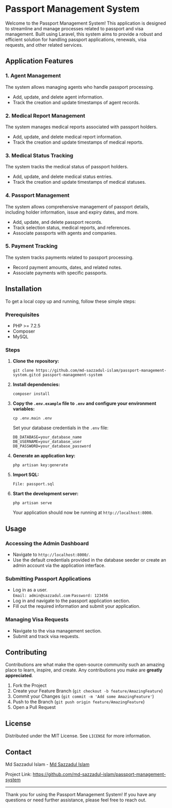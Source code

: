 <h1>Passport Management System</h1><p>Welcome to the Passport Management System! This application is designed to streamline and manage processes related to passport and visa management. Built using Laravel, this system aims to provide a robust and efficient solution for handling passport applications, renewals, visa requests, and other related services.</p><h2>Application Features</h2><h3>1. Agent Management</h3><p>The system allows managing agents who handle passport processing.</p><ul>  <li>Add, update, and delete agent information.</li>  <li>Track the creation and update timestamps of agent records.</li></ul><h3>2. Medical Report Management</h3><p>The system manages medical reports associated with passport holders.</p><ul>  <li>Add, update, and delete medical report information.</li>  <li>Track the creation and update timestamps of medical reports.</li></ul><h3>3. Medical Status Tracking</h3><p>The system tracks the medical status of passport holders.</p><ul>  <li>Add, update, and delete medical status entries.</li>  <li>Track the creation and update timestamps of medical statuses.</li></ul><h3>4. Passport Management</h3><p>The system allows comprehensive management of passport details, including holder information, issue and expiry dates, and more.</p><ul>  <li>Add, update, and delete passport records.</li>  <li>Track selection status, medical reports, and references.</li>  <li>Associate passports with agents and companies.</li></ul><h3>5. Payment Tracking</h3><p>The system tracks payments related to passport processing.</p><ul>  <li>Record payment amounts, dates, and related notes.</li>  <li>Associate payments with specific passports.</li></ul><h2>Installation</h2><p>To get a local copy up and running, follow these simple steps:</p><h3>Prerequisites</h3><ul>    <li>PHP >= 7.2.5</li>    <li>Composer</li>    <li>MySQL</li></ul><h3>Steps</h3><ol>    <li>        <p><strong>Clone the repository:</strong></p>        <pre><code>git clone https://github.com/md-sazzadul-islam/passport-management-system.gitcd passport-management-system</code></pre>    </li>    <li>        <p><strong>Install dependencies:</strong></p>        <pre><code>composer install</code></pre>    </li>    <li>        <p><strong>Copy the <code>.env.example</code> file to <code>.env</code> and configure your environment variables:</strong></p>        <pre><code>cp .env.main .env</code></pre>        <p>Set your database credentials in the <code>.env</code> file:</p>        <pre><code>DB_DATABASE=your_database_name
DB_USERNAME=your_database_user
DB_PASSWORD=your_database_password</code></pre>    </li>    <li>        <p><strong>Generate an application key:</strong></p>        <pre><code>php artisan key:generate</code></pre>    </li>    <li>        <p><strong>Import SQL:</strong></p>        <pre><code>File: passport.sql </code></pre>    </li>    <li>        <p><strong>Start the development server:</strong></p>        <pre><code>php artisan serve</code></pre>        <p>Your application should now be running at <code>http://localhost:8000</code>.</p>    </li></ol><h2>Usage</h2><h3>Accessing the Admin Dashboard</h3><ul>    <li>Navigate to <code>http://localhost:8000/</code>.</li>    <li>Use the default credentials provided in the database seeder or create an admin account via the application interface.</li></ul><h3>Submitting Passport Applications</h3><ul>  <li>Log in as a user. </li> <code>Email: admin@sazzadul.com</code>
<code>Password: 123456</code>    <li>Log in and navigate to the passport application section.</li>    <li>Fill out the required information and submit your application.</li></ul><h3>Managing Visa Requests</h3><ul>    <li>Navigate to the visa management section.</li>    <li>Submit and track visa requests.</li></ul><h2>Contributing</h2><p>Contributions are what make the open-source community such an amazing place to learn, inspire, and create. Any contributions you make are <strong>greatly appreciated</strong>.</p><ol>    <li>Fork the Project</li>    <li>Create your Feature Branch (<code>git checkout -b feature/AmazingFeature</code>)</li>    <li>Commit your Changes (<code>git commit -m 'Add some AmazingFeature'</code>)</li>    <li>Push to the Branch (<code>git push origin feature/AmazingFeature</code>)</li>    <li>Open a Pull Request</li></ol><h2>License</h2><p>Distributed under the MIT License. See <code>LICENSE</code> for more information.</p><h2>Contact</h2><p>Md Sazzadul Islam - <a href="https://sazzadul.com">Md Sazzadul Islam</a></p><p>Project Link: <a href="https://github.com/md-sazzadul-islam/passport-management-system">https://github.com/md-sazzadul-islam/passport-management-system</a></p><hr><p>Thank you for using the Passport Management System! If you have any questions or need further assistance, please feel free to reach out.</p>